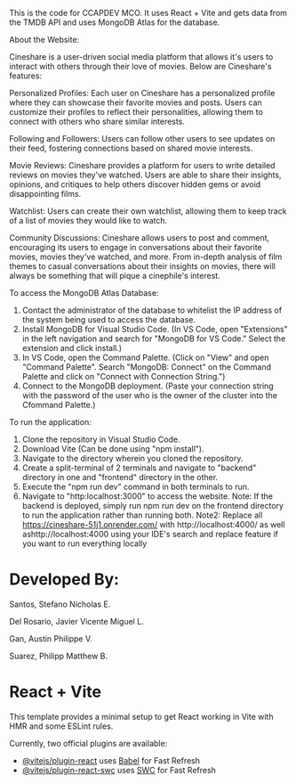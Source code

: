 This is the code for CCAPDEV MCO. It uses React + Vite and gets data from the TMDB API and uses MongoDB Atlas for the database.

About the Website:

Cineshare is a user-driven social media platform that allows it's users to interact with others through their love of movies. Below are Cineshare's features:

Personalized Profiles: Each user on Cineshare has a personalized profile where they can showcase their favorite movies and posts. Users can customize their profiles to reflect their  personalities, allowing them to connect with others who share similar interests.

Following and Followers: Users can follow other users to see updates on their feed, fostering connections based on shared movie interests.

Movie Reviews: Cineshare provides a platform for users to write detailed reviews on movies they've watched. Users are able to share their insights, opinions, and critiques to help others discover hidden gems or avoid disappointing films.

Watchlist: Users can create their own watchlist, allowing them to keep track of a list of movies they would like to watch.

Community Discussions: Cineshare allows users to post and comment, encouraging its users to engage in conversations about their favorite movies, movies they've watched, and more. From in-depth analysis of film themes to casual conversations about their insights on movies, there will always be something that will pique a cinephile's interest.

To access the MongoDB Atlas Database:
1. Contact the administrator of the database to whitelist the IP address of the system being used to access the database.
2. Install MongoDB for Visual Studio Code. (In VS Code, open "Extensions" in the left navigation and search for "MongoDB for VS Code." Select the extension and click install.)
3. In VS Code, open the Command Palette. (Click on "View" and open "Command Palette". Search "MongoDB: Connect" on the Command Palette and click on "Connect with Connection String.")
4. Connect to the MongoDB deployment. (Paste your connection string with the password of the user who is the owner of the cluster into the Cfommand Palette.)

To run the application:
1. Clone the repository in Visual Studio Code.
2. Download Vite (Can be done using "npm install").
3. Navigate to the directory wherein you cloned the repository.
4. Create a split-terminal of 2 terminals and navigate to "backend" directory in one and "frontend" directory in the other.
5. Execute the "npm run dev" command in both terminals to run.
6. Navigate to "http:localhost:3000" to access the website.
Note: If the backend is deployed, simply run npm run dev on the frontend directory to run the application rather than running both. 
Note2: Replace all https://cineshare-51j1.onrender.com/ with http://localhost:4000/ as well ashttp://localhost:4000 using your IDE's search and replace feature if you want to run everything locally

# Developed By:

Santos, Stefano Nicholas E.

Del Rosario, Javier Vicente Miguel L.

Gan, Austin Philippe V.

Suarez, Philipp Matthew B.

# React + Vite

This template provides a minimal setup to get React working in Vite with HMR and some ESLint rules.

Currently, two official plugins are available:

- [@vitejs/plugin-react](https://github.com/vitejs/vite-plugin-react/blob/main/packages/plugin-react/README.md) uses [Babel](https://babeljs.io/) for Fast Refresh
- [@vitejs/plugin-react-swc](https://github.com/vitejs/vite-plugin-react-swc) uses [SWC](https://swc.rs/) for Fast Refresh
